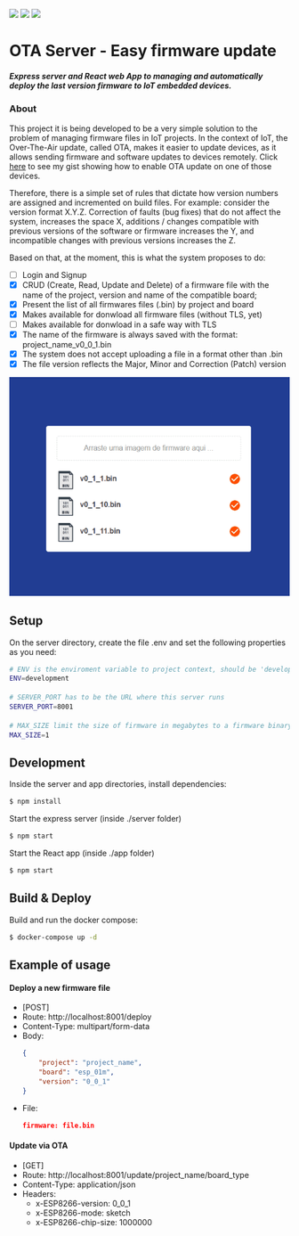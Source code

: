 <p align="">
    <a alt="Node">
        <img src="https://img.shields.io/badge/Node.js-v12.14.1-green.svg" />
    </a>
    <a alt="React">
        <img src="https://img.shields.io/badge/React-v16.8.6-9cf.svg" />
    </a>     
    <a alt="Docker">
        <img src="https://img.shields.io/badge/Docker-v19.03.8-blue.svg" />
    </a>
</p>

# OTA Server - Easy firmware update 

##### Express server and React web App to managing and automatically deploy the last version firmware to IoT embedded devices.

### About

This project it is being developed to be a very simple solution to the problem of managing firmware files in IoT projects. In the context of IoT, the Over-The-Air update, called OTA, makes it easier to update devices, as it allows sending firmware and software updates to devices remotely. Click [here](https://gist.github.com/davicedraz/b40131306a3ea6670712defef6f0e3d1) to see my gist showing how to enable OTA update on one of those devices.

Therefore, there is a simple set of rules that dictate how version numbers are assigned and incremented on build files. For example: consider the version format X.Y.Z. Correction of faults (bug fixes) that do not affect the system, increases the space X, additions / changes compatible with previous versions of the software or firmware increases the Y, and incompatible changes with previous versions increases the Z.

Based on that, at the moment, this is what the system proposes to do:

- [ ] Login and Signup
- [x] CRUD (Create, Read, Update and Delete) of a firmware file with the name of the project, version and name of the compatible board;
- [x] Present the list of all firmwares files (.bin) by project and board
- [x] Makes available for donwload all firmware files (without TLS, yet)
- [ ] Makes available for donwload in a safe way with TLS
- [x] The name of the firmware is always saved with the format: project_name_v0_0_1.bin
- [x] The system does not accept uploading a file in a format other than .bin
- [x] The file version reflects the Major, Minor and Correction (Patch) version

<p align="center">
<img src="./docs/images/demo.gif" alt="demo"/>
</p>

## Setup

On the server directory, create the file .env and set the following properties as you need:

``` bash
# ENV is the enviroment variable to project context, should be 'development' or 'production'
ENV=development

# SERVER_PORT has to be the URL where this server runs
SERVER_PORT=8001

# MAX_SIZE limit the size of firmware in megabytes to a firmware binary deployed
MAX_SIZE=1
```

## Development

Inside the server and app directories, install dependencies:
``` bash
$ npm install
```

Start the express server (inside ./server folder)
``` bash 
$ npm start
```

Start the React app (inside ./app folder)
``` bash 
$ npm start
```

## Build & Deploy

Build and run the docker compose:

```bash
$ docker-compose up -d
```

## Example of usage

#### Deploy a new firmware file

- [POST]
- Route: http://localhost:8001/deploy
- Content-Type: multipart/form-data
- Body:
    ```JSON
    {
        "project": "project_name",
        "board": "esp_01m",  
        "version": "0_0_1" 
    }
    ```
- File: 
    ``` JSON
    firmware: file.bin
    ```

#### Update via OTA

- [GET]
- Route: http://localhost:8001/update/project_name/board_type
- Content-Type: application/json
- Headers:
    - x-ESP8266-version: 0_0_1
    - x-ESP8266-mode: sketch
    - x-ESP8266-chip-size: 1000000
